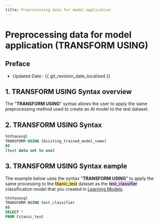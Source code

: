 ```yaml
---
title: Preprocessing data for model application
---
```


# **Preprocessing data for model application (TRANSFORM USING)**

## Preface

- Updated Date : {{ git_revision_date_localized }}

## **1. TRANSFORM USING Syntax overview**

The "**TRANSFORM USING**" syntax allows the user to apply the same preprocessing method used to create an AI model to the test dataset.

## **2. TRANSFORM USING Syntax**

```sql
%%thanosql
TRANSFORM USING [Existing_trained_model_name]
AS
[test data set to use]
```

## **3. TRANSFORM USING Syntax eample**

The example below uses the syntax "**TRANSFORM USING**" to apply the same processing to the <mark style="background-color:#FFEC92 ">titanic_test</mark> dataset as the <mark style="background-color:#E9D7FD ">test_classifier</mark> classification model that you created in [Learning Models](/en/how-to_guides/ThanoSQL_ml/BUILD_MODEL_SYNTAX/).

```sql
%%thanosql
TRANSFORM USING test_classifier
AS
SELECT *
FROM titanic_test
```
